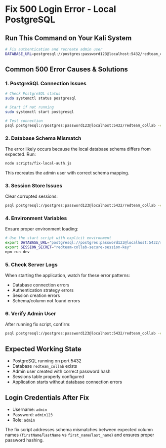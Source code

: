 # Fix 500 Login Error - Local PostgreSQL

## Run This Command on Your Kali System

```bash
# Fix authentication and recreate admin user
DATABASE_URL=postgresql://postgres:password123@localhost:5432/redteam_collab node scripts/fix-local-auth.js
```

## Common 500 Error Causes & Solutions

### 1. PostgreSQL Connection Issues
```bash
# Check PostgreSQL status
sudo systemctl status postgresql

# Start if not running
sudo systemctl start postgresql

# Test connection
psql postgresql://postgres:password123@localhost:5432/redteam_collab -c "SELECT version();"
```

### 2. Database Schema Mismatch
The error likely occurs because the local database schema differs from expected. Run:
```bash
node scripts/fix-local-auth.js
```
This recreates the admin user with correct schema mapping.

### 3. Session Store Issues
Clear corrupted sessions:
```bash
psql postgresql://postgres:password123@localhost:5432/redteam_collab -c "DELETE FROM sessions;"
```

### 4. Environment Variables
Ensure proper environment loading:
```bash
# Use the start script with explicit environment
export DATABASE_URL="postgresql://postgres:password123@localhost:5432/redteam_collab"
export SESSION_SECRET="redteam-collab-secure-session-key"
npm run dev
```

### 5. Check Server Logs
When starting the application, watch for these error patterns:
- Database connection errors
- Authentication strategy errors  
- Session creation errors
- Schema/column not found errors

### 6. Verify Admin User
After running fix script, confirm:
```bash
psql postgresql://postgres:password123@localhost:5432/redteam_collab -c "SELECT username, role FROM users WHERE username='admin';"
```

## Expected Working State
- PostgreSQL running on port 5432
- Database `redteam_collab` exists
- Admin user created with correct password hash
- Sessions table properly configured
- Application starts without database connection errors

## Login Credentials After Fix
- Username: `admin`
- Password: `admin123`
- Role: `admin`

The fix script addresses schema mismatches between expected column names (`firstName`/`lastName` vs `first_name`/`last_name`) and ensures proper password hashing.